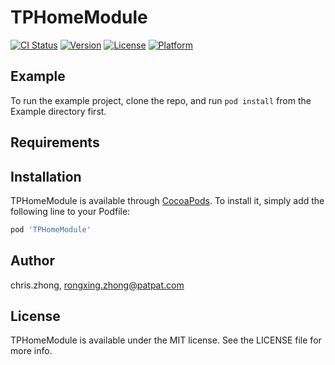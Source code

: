 # TPHomeModule

[![CI Status](https://img.shields.io/travis/chris.zhong/TPHomeModule.svg?style=flat)](https://travis-ci.org/chris.zhong/TPHomeModule)
[![Version](https://img.shields.io/cocoapods/v/TPHomeModule.svg?style=flat)](https://cocoapods.org/pods/TPHomeModule)
[![License](https://img.shields.io/cocoapods/l/TPHomeModule.svg?style=flat)](https://cocoapods.org/pods/TPHomeModule)
[![Platform](https://img.shields.io/cocoapods/p/TPHomeModule.svg?style=flat)](https://cocoapods.org/pods/TPHomeModule)

## Example

To run the example project, clone the repo, and run `pod install` from the Example directory first.

## Requirements

## Installation

TPHomeModule is available through [CocoaPods](https://cocoapods.org). To install
it, simply add the following line to your Podfile:

```ruby
pod 'TPHomeModule'
```

## Author

chris.zhong, rongxing.zhong@patpat.com

## License

TPHomeModule is available under the MIT license. See the LICENSE file for more info.
